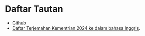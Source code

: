 # Daftar Tautan #
* [Github](https://github.com/rodin) 
* [Daftar Terjemahan Kementrian 2024 ke dalam bahasa Inggris](./kementrian-2024-indonesia-inggris.id.md). 
